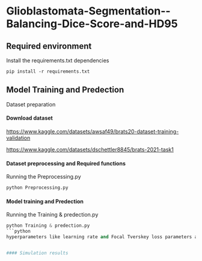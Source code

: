 # Glioblastomata-Segmentation--Balancing-Dice-Score-and-HD95


## Required environment
Install the requirements.txt dependencies

```
pip install -r requirements.txt
```

## Model Training and Predection
Dataset preparation

#### Download dataset

https://www.kaggle.com/datasets/awsaf49/brats20-dataset-training-validation

https://www.kaggle.com/datasets/dschettler8845/brats-2021-task1


#### Dataset preprocessing and Required functions

Running the Preprocessing.py

```python
python Preprocessing.py
```

#### Model training and Predection

Running the Training & predection.py
```python
python Training & predection.py
```python
hyperparameters like learning rate and Focal Tverskey loss parameters apla and beta varies over 50 epochs for swift convergence


#### Simulation results
